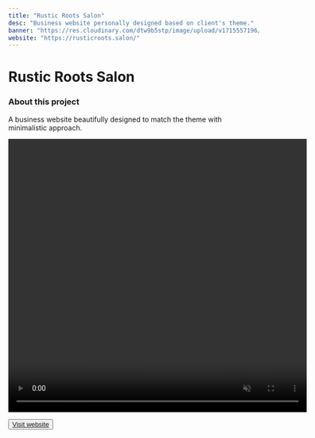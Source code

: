 ```yaml
---
title: "Rustic Roots Salon"
desc: "Business website personally designed based on client's theme."
banner: "https://res.cloudinary.com/dtw9b5stp/image/upload/v1715557196/portfolioassets/nf6sg7rpx8nmnecqsdrk.png"
website: "https://rusticroots.salon/"
---
```


# Rustic Roots Salon

### About this project

A business website beautifully designed to match the theme with minimalistic approach.

<video width="600" height="550" controls muted>
    <source src="https://res.cloudinary.com/dtw9b5stp/video/upload/v1715566208/portfolioassets/wfqxlnfmnbe44ivei5pj.mp4" type="video/mp4">
</video>

<button>[Visit website](https://rusticroots.salon/)</button>
